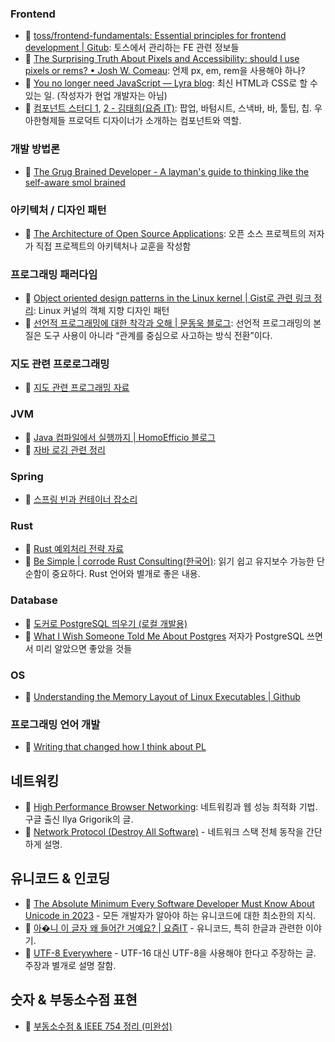 ### Frontend
- 🔗 [toss/frontend-fundamentals: Essential principles for frontend development | Gitub](https://github.com/toss/frontend-fundamentals): 토스에서 관리하는 FE 관련 정보들
- 🔗 [The Surprising Truth About Pixels and Accessibility: should I use pixels or rems? • Josh W. Comeau](https://www.joshwcomeau.com/css/surprising-truth-about-pixels-and-accessibility/): 언제 px, em, rem을 사용해야 하나?
- 🔗 [You no longer need JavaScript — Lyra blog](https://lyra.horse/blog/2025/08/you-dont-need-js/): 최신 HTML과 CSS로 할 수 있는 일. (작성자가 현업 개발자는 아님)
- 🔗 [컴포넌트 스터디 1](https://yozm.wishket.com/magazine/detail/1272/), [2 - 김태희(요즘 IT)](https://yozm.wishket.com/magazine/detail/1292/): 팝업, 바텀시트, 스낵바, 바, 툴팁, 칩. 우아한형제들 프로덕트 디자이너가 소개하는 컴포넌트와 역할.

### 개발 방법론
- 🔗 [The Grug Brained Developer - A layman's guide to thinking like the self-aware smol brained](https://grugbrain.dev/)

### 아키텍처 / 디자인 패턴
- 🔗 [The Architecture of Open Source Applications](https://aosabook.org/en/index.html/): 오픈 소스 프로젝트의 저자가 직접 프로젝트의 아키텍처나 교훈을 작성함

### 프로그래밍 패러다임
- 🔗 [Object oriented design patterns in the Linux kernel | Gist로 관련 링크 정리](https://gist.github.com/YangSiJun528/1fe53c62e14e1653c87cd74bf24884db): Linux 커널의 객체 지향 디자인 패턴 
- 🔗 [선언적 프로그래밍에 대한 착각과 오해 | 문동욱 블로그](https://evan-moon.github.io/2025/09/07/declarative-programming-misconceptions-and-essence/): 선언적 프로그래밍의 본질은 도구 사용이 아니라 “관계를 중심으로 사고하는 방식 전환”이다.

### 지도 관련 프로로그래밍
- 📝 [지도 관련 프로그래밍 자료](./notes/geographic-bookmarks.md)

### JVM
- 🔗 [Java 컴파일에서 실행까지 | HomoEfficio 블로그](https://homoefficio.github.io/2019/01/31/Back-to-the-Essence-Java-%EC%BB%B4%ED%8C%8C%EC%9D%BC%EC%97%90%EC%84%9C-%EC%8B%A4%ED%96%89%EA%B9%8C%EC%A7%80-1/)
- 📝 [자바 로깅 관련 정리](./notes/jvm-logging.md)

### Spring
- 📝 [스프링 빈과 컨테이너 잡소리](./notes/spring-beans.md)

### Rust
- 📝 [Rust 예외처리 전략 자료](./notes/rust-exception-handling.md)
- 📝 [Be Simple | corrode Rust Consulting](https://corrode.dev/blog/simple/)[(한국어)](https://rosettalens.com/s/ko/simple): 읽기 쉽고 유지보수 가능한 단순함이 중요하다. Rust 언어와 별개로 좋은 내용.

### Database
- 📝 [도커로 PostgreSQL 띄우기 (로컬 개발용)](./notes/init-postgresql-in-docker.md)
- 🔗 [What I Wish Someone Told Me About Postgres](https://challahscript.com/what_i_wish_someone_told_me_about_postgres) 저자가 PostgreSQL 쓰면서 미리 알았으면 좋았을 것들 

### OS
- 🔗 [Understanding the Memory Layout of Linux Executables | Github](https://gist.github.com/CMCDragonkai/10ab53654b2aa6ce55c11cfc5b2432a4)

### 프로그래밍 언어 개발
- 🔗 [Writing that changed how I think about PL](https://bernsteinbear.com/blog/pl-writing/)

## 네트워킹
- 🔗 [High Performance Browser Networking](https://hpbn.co/): 네트워킹과 웹 성능 최적화 기법. 구글 출신 Ilya Grigorik의 글.
- 🔗 [Network Protocol (Destroy All Software)](https://www.destroyallsoftware.com/compendium/network-protocols?share_key=97d3ba4c24d21147) - 네트워크 스택 전체 동작을 간단하게 설명.

## 유니코드 & 인코딩
- 🔗 [The Absolute Minimum Every Software Developer Must Know About Unicode in 2023](https://tonsky.me/blog/unicode/) - 모든 개발자가 알아야 하는 유니코드에 대한 최소한의 지식.
- 🔗 [아�니 이 글자 왜 들어간 거예요? | 요즘IT](https://yozm.wishket.com/magazine/detail/2836/) - 유니코드, 특히 한글과 관련한 이야기.
- 🔗 [UTF-8 Everywhere](https://utf8everywhere.org/) - UTF-16 대신 UTF-8을 사용해야 한다고 주장하는 글. 주장과 별개로 설명 잘함.

## 숫자 & 부동소수점 표현
- 📝 [부동소수점 & IEEE 754 정리 (미완성)](./notes/floating-point-numbers.md)